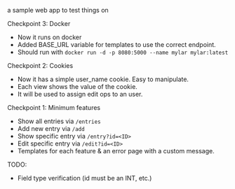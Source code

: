 a sample web app to test things on

Checkpoint 3: Docker

- Now it runs on docker
- Added BASE_URL variable for templates to use the correct endpoint.
- Should run with `docker run -d -p 8080:5000 --name mylar mylar:latest`

Checkpoint 2: Cookies

- Now it has a simple user_name cookie. Easy to manipulate. 
- Each view shows the value of the cookie.
- It will be used to assign edit ops to an user. 


Checkpoint 1: Minimum features

- Show all entries via `/entries`
- Add new entry via `/add`
- Show specific entry via `/entry?id=<ID>`
- Edit specific entry via `/edit?id=<ID>`
- Templates for each feature & an error page with a custom message.

TODO:

- Field type verification (id must be an INT, etc.)


